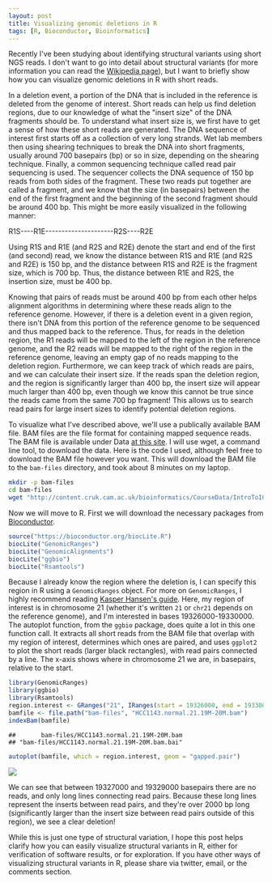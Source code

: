 ```yaml
---
layout: post
title: Visualizing genomic deletions in R
tags: [R, Bioconductor, Bioinformatics]
---
```


Recently I've been studying about identifying structural variants using short NGS reads. I don't want to go into detail about structural variants (for more information you can read the [Wikipedia page](https://en.wikipedia.org/wiki/Structural_variation)), but I want to briefly show how you can visualize genomic deletions in R with short reads.

In a deletion event, a portion of the DNA that is included in the reference is deleted from the genome of interest. Short reads can help us find deletion regions, due to our knowledge of what the "insert size" of the DNA fragments should be. To understand what insert size is, we first have to get a sense of how these short reads are generated. The DNA sequence of interest first starts off as a collection of very long strands. Wet lab members then using shearing techniques to break the DNA into short fragments, usually around 700 basepairs (bp) or so in size, depending on the shearing technique. Finally, a common sequencing technique called read pair sequencing is used. The sequencer collects the DNA sequence of 150 bp reads from both sides of the fragment. These two reads put together are called a fragment, and we know that the size (in basepairs) between the end of the first fragment and the beginning of the second fragment should be around 400 bp. This might be more easily visualized in the following manner:

R1S----R1E---------------------R2S----R2E

Using R1S and R1E (and R2S and R2E) denote the start and end of the first (and second) read, we know the distance between R1S and R1E (and R2S and R2E) is 150 bp, and the distance between R1S and R2E is the fragment size, which is 700 bp. Thus, the distance between R1E and R2S, the insertion size, must be 400 bp.

Knowing that pairs of reads must be around 400 bp from each other helps alignment algorithms in determining where these reads align to the reference genome. However, if there is a deletion event in a given region, there isn't DNA from this portion of the reference genome to be sequenced and thus mapped back to the reference. Thus, for reads in the deletion region, the R1 reads will be mapped to the left of the region in the reference genome, and the R2 reads will be mapped to the right of the region in the reference genome, leaving an empty gap of no reads mapping to the deletion region. Furthermore, we can keep track of which reads are pairs, and we can calculate their insert size. If the reads span the deletion region, and the region is significantly larger than 400 bp, the insert size will appear much larger than 400 bp, even though we know this cannot be true since the reads came from the same 700 bp fragment! This allows us to search read pairs for large insert sizes to identify potential deletion regions.

To visualize what I've described above, we'll use a publically available BAM file. BAM files are the file format for containing mapped sequence reads. The BAM file is available under Data [at this site](https://bioinformatics-core-shared-training.github.io/intro-to-IGV/). I will use wget, a command line tool, to download the data. Here is the code I used, although feel free to download the BAM file however you want. This will download the BAM file to the `bam-files` directory, and took about 8 minutes on my laptop.


```bash
mkdir -p bam-files
cd bam-files
wget "http://content.cruk.cam.ac.uk/bioinformatics/CourseData/IntroToIGV/HCC1143.normal.21.19M-20M.bam"
```

Now we will move to R. First we will download the necessary packages from [Bioconductor](https://bioconductor.org/).


```r
source("https://bioconductor.org/biocLite.R")
biocLite("GenomicRanges")
biocLite("GenomicAlignments")
biocLite("ggbio")
biocLite("Rsamtools")
```

Because I already know the region where the deletion is, I can specify this region in R using a `GenomicRanges` object. For more on `GenomicRanges`, I highly recommend reading [Kasper Hansen's guide](https://kasperdanielhansen.github.io/genbioconductor/html/GenomicRanges_GRanges_Usage.html). Here, my region of interest is in chromosome 21 (whether it's written `21` or `chr21` depends on the reference genome), and I'm interested in bases 19326000-19330000. The autoplot function, from the `ggbio` package, does quite a lot in this one function call. It extracts all short reads from the BAM file that overlap with my region of interest, determines which ones are paired, and uses `ggplot2` to plot the short reads (larger black rectangles), with read pairs connected by a line. The x-axis shows where in chromosome 21 we are, in basepairs, relative to the start.


```r
library(GenomicRanges)
library(ggbio)
library(Rsamtools)
region.interest <- GRanges("21", IRanges(start = 19326000, end = 19330000))
bamfile <- file.path("bam-files", "HCC1143.normal.21.19M-20M.bam")
indexBam(bamfile)
```

```
##       bam-files/HCC1143.normal.21.19M-20M.bam
## "bam-files/HCC1143.normal.21.19M-20M.bam.bai"
```

```r
autoplot(bamfile, which = region.interest, geom = "gapped.pair")
```

![]({{site_url}}/img/blog_images/visualizing-genomic-deletions_files/figure-html/unnamed-chunk-3-1.png)

We can see that between 19327000 and 19329000 basepairs there are no reads, and only long lines connecting read pairs. Because these long lines represent the inserts between read pairs, and they're over 2000 bp long (significantly larger than the insert size between read pairs outside of this region), we see a clear deletion!

While this is just one type of structural variation, I hope this post helps clarify how you can easily visualize structural variants in R, either for verification of software results, or for exploration. If you have other ways of visualizing structural variants in R, please share via twitter, email, or the comments section.
